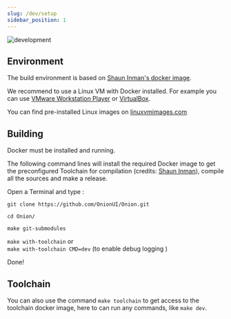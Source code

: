 ```yaml
---
slug: /dev/setup
sidebar_position: 1
---
```


![development](https://user-images.githubusercontent.com/7110113/184558441-dc2783c1-0447-489d-9bde-b99d63b6d4b7.png)


## Environment

The build environment is based on [Shaun Inman's docker image](https://github.com/shauninman/union-miyoomini-toolchain).

We recommend to use a Linux VM with Docker installed. For example you can use [VMware Workstation Player](https://www.vmware.com/fr/products/workstation-player.html) or [VirtualBox](https://www.virtualbox.org/wiki/Downloads).

You can find pre-installed Linux images on [linuxvmimages.com](https://www.linuxvmimages.com/)


## Building

Docker must be installed and running. 

The following command lines will install the required Docker image to get the preconfigured Toolchain for compilation (credits: [Shaun Inman](https://github.com/shauninman/union-miyoomini-toolchain)), compile all the sources and make a release.

Open a Terminal and type : 

`git clone https://github.com/OnionUI/Onion.git`

`cd Onion/`

`make git-submodules`

`make with-toolchain` or  
`make with-toolchain CMD=dev` (to enable debug logging )

Done!


## Toolchain

You can also use the command `make toolchain` to get access to the toolchain docker image, here to can run any commands, like `make dev`.
